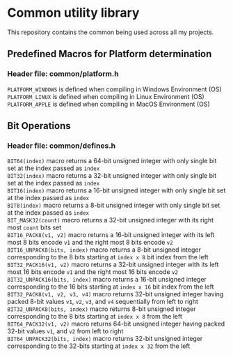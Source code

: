 # Common utility library
This repository contains the common being used across all my projects.

## Predefined Macros for Platform determination
### Header file: common/platform.h
`PLATFORM_WINDOWS` is defined when compiling in Windows Environment (OS) <br>
`PLATFORM_LINUX` is defined when compiling in Linux Environment (OS) <br>
`PLATFORM_APPLE` is defined when compiling in MacOS Environment (OS) <br>

## Bit Operations
### Header file: common/defines.h
`BIT64(index)` macro returns a 64-bit unsigned integer with only single bit set at the index passed as `index` <br>
`BIT32(index)` macro returns a 32-bit unsigned integer with only single bit set at the index passed as `index` <br>
`BIT16(index)` macro returns a 16-bit unsigned integer with only single bit set at the index passed as `index` <br>
`BIT8(index)` macro returns a 8-bit unsigned integer with only single bit set at the index passed as `index` <br>
`BIT_MASK32(count)` macro returns a 32-bit unsigned integer with its right most `count` bits set <br>
`BIT16_PACK8(v1, v2)` macro returns a 16-bit unsigned integer with its left most 8 bits encode `v1` and the right most 8 bits encode `v2` <br>
`BIT16_UNPACK8(bits, index)` macro returns a 8-bit unsigned integer corresponding to the 8 bits starting at `index x 8` bit index from the left <br>
`BIT32_PACK16(v1, v2)` macro returns a 32-bit unsigned integer with its left most 16 bits encode `v1` and the right most 16 bits encode `v2` <br>
`BIT32_UNPACK16(bits, index)` macro returns a 16-bit unsigned integer corresponding to the 16 bits starting at `index x 16` bit index from the left <br>
`BIT32_PACK8(v1, v2, v3, v4)` macro returns 32-bit unsigned integer having packed 8-bit values `v1`, `v2`, `v3`, and `v4` sequentially from left to right <br>
`BIT32_UNPACK8(bits, index)` macro returns 8-bit unsigned integer corresponding to the 8 bits starting at `index x 8` from the left <br>
`BIT64_PACK32(v1, v2)` macro returns 64-bit unsigned integer having packed 32-bit values `v1`, and `v2` from left to right <br>
`BIT64_UNPACK32(bits, index)` macro returns 32-bit unsigned integer corresponding to the 32-bits starting at `index x 32` from the left
